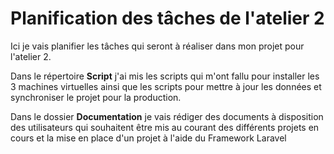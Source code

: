 # Planification des tâches de l'atelier 2



Ici je vais planifier les tâches qui seront à réaliser dans mon projet pour l'atelier 2.



Dans le répertoire **Script** j'ai mis les scripts qui m'ont fallu pour installer les 3 machines virtuelles ainsi que les scripts pour mettre à jour les données et synchroniser le projet pour la production.



Dans le dossier **Documentation** je vais rédiger des documents à disposition des utilisateurs qui souhaitent être mis au courant des différents projets en cours et la mise en place d'un projet à l'aide du Framework Laravel 

